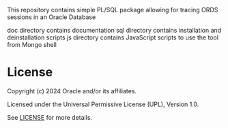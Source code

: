 This repository contains simple PL/SQL package allowing for tracing ORDS sessions in an Oracle Database

doc directory contains documentation
sql directory contains installation and deinstallation scripts
js  directory contains JavaScript scripts to use the tool from Mongo shell

# License

Copyright (c) 2024 Oracle and/or its affiliates.

Licensed under the Universal Permissive License (UPL), Version 1.0.

See [LICENSE](https://github.com/oracle-devrel/technology-engineering/blob/main/LICENSE) for more details.
